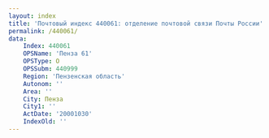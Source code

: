 ```yaml
---
layout: index
title: 'Почтовый индекс 440061: отделение почтовой связи Почты России'
permalink: /440061/
data:
    Index: 440061
    OPSName: 'Пенза 61'
    OPSType: О
    OPSSubm: 440999
    Region: 'Пензенская область'
    Autonom: ''
    Area: ''
    City: Пенза
    City1: ''
    ActDate: '20001030'
    IndexOld: ''
---
```

